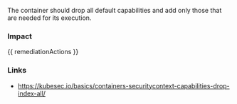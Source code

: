 
The container should drop all default capabilities and add only those that are needed for its execution.

### Impact
<!-- Add Impact here -->

<!-- DO NOT CHANGE -->
{{ remediationActions }}

### Links
- https://kubesec.io/basics/containers-securitycontext-capabilities-drop-index-all/


